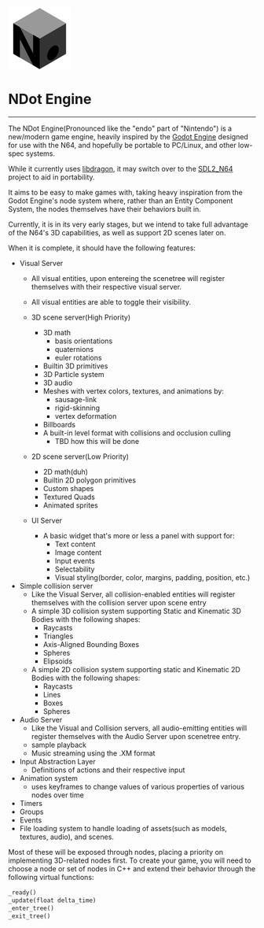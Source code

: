 ![NDot Engine](/src/assets/NDot_Engine_logo.svg)

NDot Engine
===========

---

The NDot Engine(Pronounced like the "endo" part of "Nintendo") is a new/modern game engine, heavily inspired by the [Godot Engine](https://godotengine.org/) designed for use with the N64, and hopefully be portable to PC/Linux, and other low-spec systems.

While it currently uses [libdragon](https://github.com/DragonMinded/libdragon), it may switch over to the [SDL2_N64](https://github.com/stefanmielke/sdl_n64_libdragon/tree/libdragon_unstable) project to aid in portability.

It aims to be easy to make games with, taking heavy inspiration from the Godot Engine's node system where, rather than an Entity Component System, the nodes themselves have their behaviors built in.

Currently, it is in its very early stages, but we intend to take full advantage of the N64's 3D capabilities, as well as support 2D scenes later on.

When it is complete, it should have the following features:

- Visual Server
	- All visual entities, upon entereing the scenetree will register themselves with their respective visual server.
	- All visual entities are able to toggle their visibility.
	- 3D scene server(High Priority)
		- 3D math
			- basis orientations
			- quaternions
			- euler rotations
		- Builtin 3D primitives
		- 3D Particle system
		- 3D audio
		- Meshes with vertex colors, textures, and animations by:
			- sausage-link
			- rigid-skinning
			- vertex deformation
		- Billboards
		- A built-in level format with collisions and occlusion culling
			- TBD how this will be done
		
	- 2D scene server(Low Priority)
		- 2D math(duh)
		- Builtin 2D polygon primitives
		- Custom shapes
		- Textured Quads
		- Animated sprites
	- UI Server
		- A basic widget that's more or less a panel with support for:
			- Text content
			- Image content
			- Input events
			- Selectability
			- Visual styling(border, color, margins, padding, position, etc.)
- Simple collision server
	- Like the Visual Server, all collision-enabled entities will register themselves with the collision server upon scene entry
	- A simple 3D collision system supporting Static and Kinematic 3D Bodies with the following shapes:
		- Raycasts
		- Triangles
		- Axis-Aligned Bounding Boxes
		- Spheres
		- Elipsoids
	- A simple 2D collision system supporting static and Kinematic 2D Bodies with the following shapes:
		- Raycasts
		- Lines
		- Boxes
		- Spheres
- Audio Server
	- Like the Visual and Collision servers, all audio-emitting entities will register themselves with the Audio Server upon scenetree entry.
	- sample playback
	- Music streaming using the .XM format
- Input Abstraction Layer
	- Definitions of actions and their respective input
- Animation system
	- uses keyframes to change values of various properties of various nodes over time
- Timers
- Groups
- Events
- File loading system to handle loading of assets(such as models, textures, audio), and scenes.

Most of these will be exposed through nodes, placing a priority on implementing 3D-related nodes first. To create your game, you will need to choose a node or set of nodes in C++ and extend their behavior through the following virtual functions:

	_ready()
	_update(float delta_time)
	_enter_tree()
	_exit_tree()

